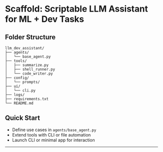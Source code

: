 # Scaffold: Scriptable LLM Assistant for ML + Dev Tasks

## Folder Structure
```
llm_dev_assistant/
├── agents/
│   └── base_agent.py
├── tools/
│   ├── summarize.py
│   ├── shell_runner.py
│   └── code_writer.py
├── config/
│   └── prompts/
├── ui/
│   └── cli.py
├── logs/
├── requirements.txt
└── README.md
```

## Quick Start
- Define use cases in `agents/base_agent.py`
- Extend tools with CLI or file automation
- Launch CLI or minimal app for interaction
---